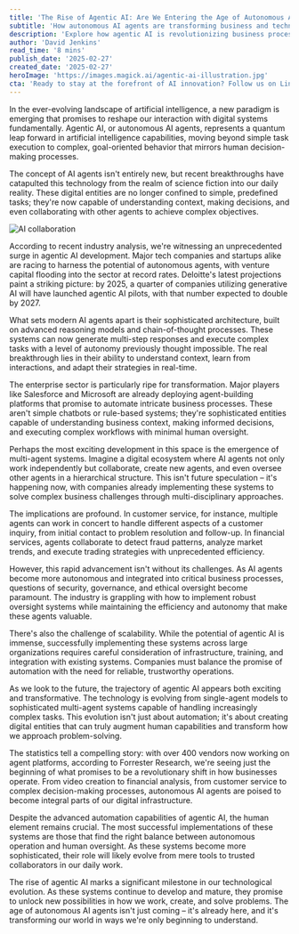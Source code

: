 ```yaml
---
title: 'The Rise of Agentic AI: Are We Entering the Age of Autonomous AI Agents?'
subtitle: 'How autonomous AI agents are transforming business and technology'
description: 'Explore how agentic AI is revolutionizing business processes with autonomous agents capable of complex decision-making and collaboration. Learn about the latest developments in multi-agent systems and their impact on industries from customer service to financial services.'
author: 'David Jenkins'
read_time: '8 mins'
publish_date: '2025-02-27'
created_date: '2025-02-27'
heroImage: 'https://images.magick.ai/agentic-ai-illustration.jpg'
cta: 'Ready to stay at the forefront of AI innovation? Follow us on LinkedIn for exclusive insights into the future of autonomous AI agents and digital transformation.'
---
```


In the ever-evolving landscape of artificial intelligence, a new paradigm is emerging that promises to reshape our interaction with digital systems fundamentally. Agentic AI, or autonomous AI agents, represents a quantum leap forward in artificial intelligence capabilities, moving beyond simple task execution to complex, goal-oriented behavior that mirrors human decision-making processes.

The concept of AI agents isn't entirely new, but recent breakthroughs have catapulted this technology from the realm of science fiction into our daily reality. These digital entities are no longer confined to simple, predefined tasks; they're now capable of understanding context, making decisions, and even collaborating with other agents to achieve complex objectives.

![AI collaboration](https://images.example.com/ai-collaboration.jpg)

According to recent industry analysis, we're witnessing an unprecedented surge in agentic AI development. Major tech companies and startups alike are racing to harness the potential of autonomous agents, with venture capital flooding into the sector at record rates. Deloitte's latest projections paint a striking picture: by 2025, a quarter of companies utilizing generative AI will have launched agentic AI pilots, with that number expected to double by 2027.

What sets modern AI agents apart is their sophisticated architecture, built on advanced reasoning models and chain-of-thought processes. These systems can now generate multi-step responses and execute complex tasks with a level of autonomy previously thought impossible. The real breakthrough lies in their ability to understand context, learn from interactions, and adapt their strategies in real-time.

The enterprise sector is particularly ripe for transformation. Major players like Salesforce and Microsoft are already deploying agent-building platforms that promise to automate intricate business processes. These aren't simple chatbots or rule-based systems; they're sophisticated entities capable of understanding business context, making informed decisions, and executing complex workflows with minimal human oversight.

Perhaps the most exciting development in this space is the emergence of multi-agent systems. Imagine a digital ecosystem where AI agents not only work independently but collaborate, create new agents, and even oversee other agents in a hierarchical structure. This isn't future speculation – it's happening now, with companies already implementing these systems to solve complex business challenges through multi-disciplinary approaches.

The implications are profound. In customer service, for instance, multiple agents can work in concert to handle different aspects of a customer inquiry, from initial contact to problem resolution and follow-up. In financial services, agents collaborate to detect fraud patterns, analyze market trends, and execute trading strategies with unprecedented efficiency.

However, this rapid advancement isn't without its challenges. As AI agents become more autonomous and integrated into critical business processes, questions of security, governance, and ethical oversight become paramount. The industry is grappling with how to implement robust oversight systems while maintaining the efficiency and autonomy that make these agents valuable.

There's also the challenge of scalability. While the potential of agentic AI is immense, successfully implementing these systems across large organizations requires careful consideration of infrastructure, training, and integration with existing systems. Companies must balance the promise of automation with the need for reliable, trustworthy operations.

As we look to the future, the trajectory of agentic AI appears both exciting and transformative. The technology is evolving from single-agent models to sophisticated multi-agent systems capable of handling increasingly complex tasks. This evolution isn't just about automation; it's about creating digital entities that can truly augment human capabilities and transform how we approach problem-solving.

The statistics tell a compelling story: with over 400 vendors now working on agent platforms, according to Forrester Research, we're seeing just the beginning of what promises to be a revolutionary shift in how businesses operate. From video creation to financial analysis, from customer service to complex decision-making processes, autonomous AI agents are poised to become integral parts of our digital infrastructure.

Despite the advanced automation capabilities of agentic AI, the human element remains crucial. The most successful implementations of these systems are those that find the right balance between autonomous operation and human oversight. As these systems become more sophisticated, their role will likely evolve from mere tools to trusted collaborators in our daily work.

The rise of agentic AI marks a significant milestone in our technological evolution. As these systems continue to develop and mature, they promise to unlock new possibilities in how we work, create, and solve problems. The age of autonomous AI agents isn't just coming – it's already here, and it's transforming our world in ways we're only beginning to understand.